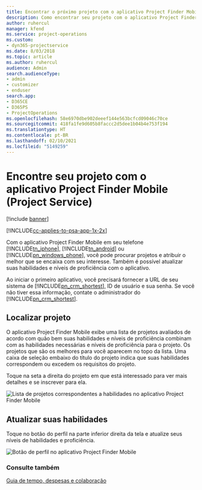 ```yaml
---
title: Encontrar o próximo projeto com o aplicativo Project Finder Mobile
description: Como encontrar seu projeto com o aplicativo Project Finder Mobile para Project Service
author: ruhercul
manager: kfend
ms.service: project-operations
ms.custom:
- dyn365-projectservice
ms.date: 8/03/2018
ms.topic: article
ms.author: ruhercul
audience: Admin
search.audienceType:
- admin
- customizer
- enduser
search.app:
- D365CE
- D365PS
- ProjectOperations
ms.openlocfilehash: 58e6970dbe902deeef144e563bcfcd09046c70ce
ms.sourcegitcommit: 418fa1fe9d605b8faccc2d5dee1b04b4e753f194
ms.translationtype: HT
ms.contentlocale: pt-BR
ms.lasthandoff: 02/10/2021
ms.locfileid: "5149259"
---
```

# <a name="find-your-next-project-with-the-project-finder-mobile-app-project-service"></a>Encontre seu projeto com o aplicativo Project Finder Mobile (Project Service)

[!include [banner](../includes/psa-now-project-operations.md)]

[!INCLUDE[cc-applies-to-psa-app-1x-2x](../includes/cc-applies-to-psa-app-1x-2x.md)]

Com o aplicativo Project Finder Mobile em seu telefone [!INCLUDE[tn_iphone](../includes/tn-iphone.md)], [!INCLUDE[tn_android](../includes/tn-android.md)] ou [!INCLUDE[pn_windows_phone](../includes/pn-windows-phone.md)], você pode procurar projetos e atribuir o melhor que se encaixa com seu interesse. Também é possível atualizar suas habilidades e níveis de proficiência com o aplicativo.  
  
 Ao iniciar o primeiro aplicativo, você precisará fornecer a URL de seu sistema de [!INCLUDE[pn_crm_shortest](../includes/pn-crm-shortest.md)], ID de usuário e sua senha. Se você não tiver essa informação, contate o administrador do [!INCLUDE[pn_crm_shortest](../includes/pn-crm-shortest.md)].  
  
## <a name="find-a-project"></a>Localizar projeto  
 O aplicativo Project Finder Mobile exibe uma lista de projetos avaliados de acordo com quão bem suas habilidades e níveis de proficiência combinam com as habilidades necessárias e níveis de proficiência para o projeto. Os projetos que são os melhores para você aparecem no topo da lista. Uma caixa de seleção embaixo do título do projeto indica que suas habilidades correspondem ou excedem os requisitos do projeto.  
  
 Toque na seta a direita do projeto em que está interessado para ver mais detalhes e se inscrever para ela.  
  
 ![Lista de projetos correspondentes a habilidades no aplicativo Project Finder Mobile](../psa/media/project-service-project-finder-list.png "Lista de projetos correspondentes a habilidades no aplicativo Project Finder Mobile")  
  
## <a name="update-your-skills"></a>Atualizar suas habilidades  
 Toque no botão do perfil na parte inferior direita da tela e atualize seus níveis de habilidades e proficiência.  
  
 ![Botão de perfil no aplicativo Project Finder Mobile](../psa/media/project-service-project-finder-profile.png "Botão de perfil no aplicativo Project Finder Mobile")  
  
### <a name="see-also"></a>Consulte também  
 [Guia de tempo, despesas e colaboração](../psa/time-expense-collaboration-guide.md)

